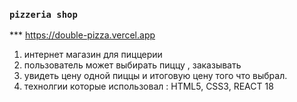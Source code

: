 
### `pizzeria shop`
*** https://double-pizza.vercel.app
1) интернет магазин для пиццерии  
2) пользователь может выбирать пиццу , заказывать 
3) увидеть цену  одной пиццы и итоговую цену  того что выбрал.
4) технолгии которые использовал : HTML5, CSS3, REACT 18





